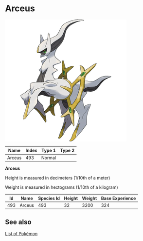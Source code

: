# Arceus


![Arceus](images/493.png)

| **Name** | **Index** | **Type 1** | **Type 2** |
|----|----|----|----|
| Arceus | 493 | Normal  |  |

**Arceus** 


Height is measured in decimeters (1/10th of a meter)

Weight is measured in hectograms (1/10th of a kilogram)

| **Id** | **Name** | **Species Id** | **Height** | **Weight** | **Base Experience** |
|--------|----------|----------------|------------|------------|---------------------|
| 493 | Arceus | 493 | 32 | 3200 | 324 |


## See also

[List of Pokémon](../pokemon.md)
